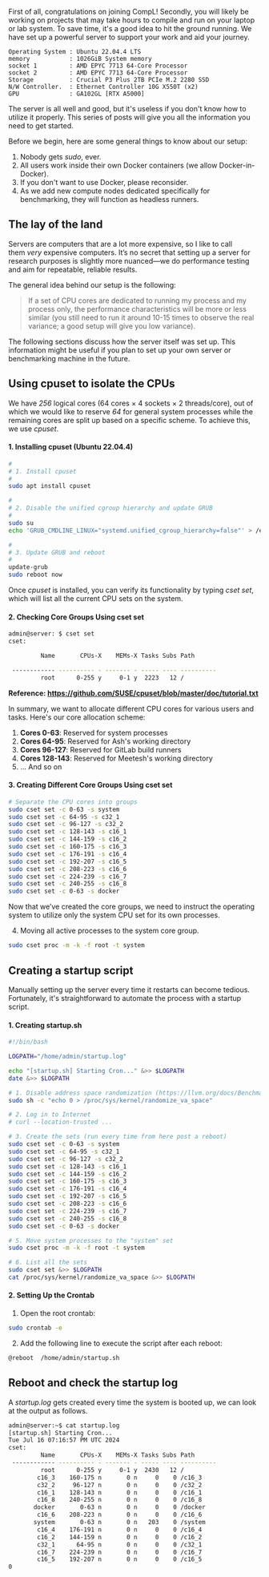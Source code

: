 <!-- CompL@IITB (Part 1) - Whats inside our server -->
<!-- IIT Bombay -->
<!-- compl-server -->
<!-- Guides regarding compl server at IITB. -->
<!-- 13-10-2024 -->

First of all, congratulations on joining CompL! Secondly, you will likely be working on projects that may take hours to compile and run on your laptop or lab system. To save time, it's a good idea to hit the ground running. We have set up a powerful server to support your work and aid your journey.

```
Operating System : Ubuntu 22.04.4 LTS
memory           : 1026GiB System memory
socket 1         : AMD EPYC 7713 64-Core Processor
socket 2         : AMD EPYC 7713 64-Core Processor
Storage          : Crucial P3 Plus 2TB PCIe M.2 2280 SSD
N/W Controller.  : Ethernet Controller 10G X550T (x2)
GPU              : GA102GL [RTX A5000]
```

The server is all well and good, but it's useless if you don't know how to utilize it properly. This series of posts will give you all the information you need to get started.

Before we begin, here are some general things to know about our setup:

1. Nobody gets *sudo*, ever.
2. All users work inside their own Docker containers (we allow Docker-in-Docker).
3. If you don't want to use Docker, please reconsider.
5. As we add new compute nodes dedicated specifically for benchmarking, they will function as headless runners.

## The lay of the land

Servers are computers that are a lot more expensive, so I like to call them _very_ expensive computers. It’s no secret that setting up a server for research purposes is slightly more nuanced—we do performance testing and aim for repeatable, reliable results.

The general idea behind our setup is the following:

> If a set of CPU cores are dedicated to running my process and my process only, the performance characteristics will be more or less similar (you still need to run it around 10-15 times to observe the real variance; a good setup will give you low variance).

The following sections discuss how the server itself was set up. This information might be useful if you plan to set up your own server or benchmarking machine in the future.

## Using cpuset to isolate the CPUs

We have *256* logical cores (64 cores × 4 sockets × 2 threads/core), out of which we would like to reserve *64* for general system processes while the remaining cores are split up based on a specific scheme. To achieve this, we use *cpuset*.

#### 1. Installing cpuset (Ubuntu 22.04.4)
```bash
#
# 1. Install cpuset
#
sudo apt install cpuset

#
# 2. Disable the unified cgroup hierarchy and update GRUB
#
sudo su
echo 'GRUB_CMDLINE_LINUX="systemd.unified_cgroup_hierarchy=false"' > /etc/default/grub.d/cgroup.cfg

#
# 3. Update GRUB and reboot
#
update-grub
sudo reboot now
```


Once *cpuset* is installed, you can verify its functionality by typing *cset set*, which will list all the current CPU sets on the system.

#### 2. Checking Core Groups Using cset set

```bash
admin@server: $ cset set
cset: 

         Name       CPUs-X    MEMs-X Tasks Subs Path

 ------------ ---------- - ------- - ----- ---- ----------
         root      0-255 y     0-1 y  2223   12 /
```

**Reference: https://github.com/SUSE/cpuset/blob/master/doc/tutorial.txt**

In summary, we want to allocate different CPU cores for various users and tasks. Here's our core allocation scheme:

1. **Cores 0-63**: Reserved for system processes
2. **Cores 64-95**: Reserved for Ash's working directory
3. **Cores 96-127**: Reserved for GitLab build runners
4. **Cores 128-143**: Reserved for Meetesh's working directory
5. ... And so on
#### 3. Creating Different Core Groups Using cset set
```bash
# Separate the CPU cores into groups
sudo cset set -c 0-63 -s system
sudo cset set -c 64-95 -s c32_1
sudo cset set -c 96-127 -s c32_2
sudo cset set -c 128-143 -s c16_1
sudo cset set -c 144-159 -s c16_2
sudo cset set -c 160-175 -s c16_3
sudo cset set -c 176-191 -s c16_4
sudo cset set -c 192-207 -s c16_5
sudo cset set -c 208-223 -s c16_6
sudo cset set -c 224-239 -s c16_7
sudo cset set -c 240-255 -s c16_8
sudo cset set -c 0-63 -s docker
```
Now that we’ve created the core groups, we need to instruct the operating system to utilize only the system CPU set for its own processes.

4. Moving all active processes to the system core group.
```bash
sudo cset proc -m -k -f root -t system
```

## Creating a startup script

Manually setting up the server every time it restarts can become tedious. Fortunately, it's straightforward to automate the process with a startup script.
#### 1. Creating startup.sh
```bash
#!/bin/bash

LOGPATH="/home/admin/startup.log"

echo "[startup.sh] Starting Cron..." &>> $LOGPATH
date &>> $LOGPATH

# 1. Disable address space randomization (https://llvm.org/docs/Benchmarking.html)
sudo sh -c "echo 0 > /proc/sys/kernel/randomize_va_space"

# 2. Log in to Internet
# curl --location-trusted ...

# 3. Create the sets (run every time from here post a reboot)
sudo cset set -c 0-63 -s system
sudo cset set -c 64-95 -s c32_1
sudo cset set -c 96-127 -s c32_2
sudo cset set -c 128-143 -s c16_1
sudo cset set -c 144-159 -s c16_2
sudo cset set -c 160-175 -s c16_3
sudo cset set -c 176-191 -s c16_4
sudo cset set -c 192-207 -s c16_5
sudo cset set -c 208-223 -s c16_6
sudo cset set -c 224-239 -s c16_7
sudo cset set -c 240-255 -s c16_8
sudo cset set -c 0-63 -s docker

# 5. Move system processes to the "system" set
sudo cset proc -m -k -f root -t system

# 6. List all the sets
sudo cset set &>> $LOGPATH
cat /proc/sys/kernel/randomize_va_space &>> $LOGPATH
```
#### 2. Setting Up the Crontab
1. Open the root crontab:
```bash
sudo crontab -e
```

2. Add the following line to execute the script after each reboot:
```bash
@reboot  /home/admin/startup.sh
```

## Reboot and check the startup log

A *startup.log* gets created every time the system is booted up, we can look at the output as follows.

```bash
admin@server:~$ cat startup.log 
[startup.sh] Starting Cron...
Tue Jul 16 07:16:57 PM UTC 2024
cset: 
         Name       CPUs-X    MEMs-X Tasks Subs Path
 ------------ ---------- - ------- - ----- ---- ----------
         root      0-255 y     0-1 y  2430   12 /
        c16_3    160-175 n       0 n     0    0 /c16_3
        c32_2     96-127 n       0 n     0    0 /c32_2
        c16_1    128-143 n       0 n     0    0 /c16_1
        c16_8    240-255 n       0 n     0    0 /c16_8
       docker       0-63 n       0 n     0    0 /docker
        c16_6    208-223 n       0 n     0    0 /c16_6
       system       0-63 n       0 n   203    0 /system
        c16_4    176-191 n       0 n     0    0 /c16_4
        c16_2    144-159 n       0 n     0    0 /c16_2
        c32_1      64-95 n       0 n     0    0 /c32_1
        c16_7    224-239 n       0 n     0    0 /c16_7
        c16_5    192-207 n       0 n     0    0 /c16_5
0
```



